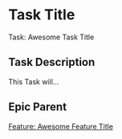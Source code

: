 <!-- Issue title should mirror the Task Title. -->
# Task Title

Task: Awesome Task Title

## Task Description

This Task will...

<!-- Substitute taskID for existing task id -->
## Epic Parent

[Feature: Awesome Feature Title](https://github.com/sleepGuyWD/pantryPal-collab/issues/taskID)